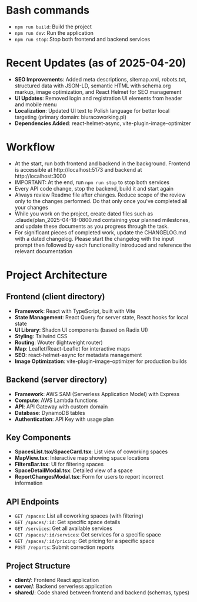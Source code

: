 # Bash commands
- `npm run build`: Build the project
- `npm run dev`: Run the application
- `npm run stop`: Stop both frontend and backend services

# Recent Updates (as of 2025-04-20)
- **SEO Improvements**: Added meta descriptions, sitemap.xml, robots.txt, structured data with JSON-LD, semantic HTML with schema.org markup, image optimization, and React Helmet for SEO management
- **UI Updates**: Removed login and registration UI elements from header and mobile menu
- **Localization**: Updated UI text to Polish language for better local targeting (primary domain: biuracoworking.pl)
- **Dependencies Added**: react-helmet-async, vite-plugin-image-optimizer

# Workflow
- At the start, run both frontend and backend in the background. Frontend is accessible at http://localhost:5173 and backend at http://localhost:3000
- IMPORTANT: At the end, run `npm run stop` to stop both services
- Every API code change, stop the backend, build it and start again
- Always review Readme file after changes. Reduce scope of the review only to the changes performed. Do that only once you've completed all your changes
- While you work on the project, create dated files such as .claude/plan_2025-04-18-0800.md containing your planned milestones, and update these documents as you progress through the task. 
- For significant pieces of completed work, update the CHANGELOG.md with a dated changelog. Please start the changelog with the input prompt then followed by each functionality introduced and reference the relevant documentation

# Project Architecture

## Frontend (client directory)
- **Framework**: React with TypeScript, built with Vite
- **State Management**: React Query for server state, React hooks for local state
- **UI Library**: Shadcn UI components (based on Radix UI)
- **Styling**: Tailwind CSS
- **Routing**: Wouter (lightweight router)
- **Map**: Leaflet/React-Leaflet for interactive maps
- **SEO**: react-helmet-async for metadata management
- **Image Optimization**: vite-plugin-image-optimizer for production builds

## Backend (server directory)
- **Framework**: AWS SAM (Serverless Application Model) with Express
- **Compute**: AWS Lambda functions 
- **API**: API Gateway with custom domain
- **Database**: DynamoDB tables
- **Authentication**: API Key with usage plan

## Key Components
- **SpacesList.tsx/SpaceCard.tsx**: List view of coworking spaces
- **MapView.tsx**: Interactive map showing space locations
- **FiltersBar.tsx**: UI for filtering spaces
- **SpaceDetailModal.tsx**: Detailed view of a space
- **ReportChangesModal.tsx**: Form for users to report incorrect information

## API Endpoints
- `GET /spaces`: List all coworking spaces (with filtering)
- `GET /spaces/:id`: Get specific space details
- `GET /services`: Get all available services
- `GET /spaces/:id/services`: Get services for a specific space
- `GET /spaces/:id/pricing`: Get pricing for a specific space
- `POST /reports`: Submit correction reports

## Project Structure
- **client/**: Frontend React application
- **server/**: Backend serverless application
- **shared/**: Code shared between frontend and backend (schemas, types)